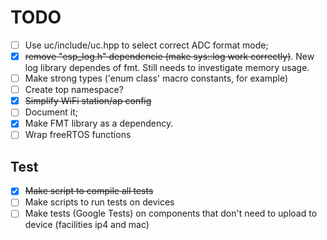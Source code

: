 # TODO

- [ ] Use uc/include/uc.hpp to select correct ADC format mode;
- [x] ~~remove "esp_log.h" dependencie (make sys::log work correctly)~~. New log library dependes of fmt. Still needs to investigate memory usage.
- [ ] Make strong types ('enum class' macro constants, for example)
- [ ] Create top namespace?
- [x] ~~Simplify WiFi station/ap config~~
- [ ] Document it;
- [x] Make FMT library as a dependency.
- [ ] Wrap freeRTOS functions

## Test

- [x] ~~Make script to compile all tests~~
- [ ] Make scripts to run tests on devices
- [ ] Make tests (Google Tests) on components that don't need to upload to device (facilities ip4 and mac)